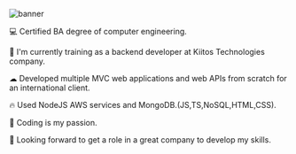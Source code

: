 
![banner](https://user-images.githubusercontent.com/93823103/170477757-f64b2310-82ab-49c5-89cf-a1682176a697.png)

💻 Certified BA degree of computer engineering.

🚀 I'm currently training as a backend developer at Kiitos Technologies company.

☁ Developed multiple MVC web applications and web APIs from scratch for an international client.

🔥 Used NodeJS AWS services and MongoDB.(JS,TS,NoSQL,HTML,CSS).

🎈 Coding is my passion.

👀 Looking forward to get a role in a great company to develop my skills.
